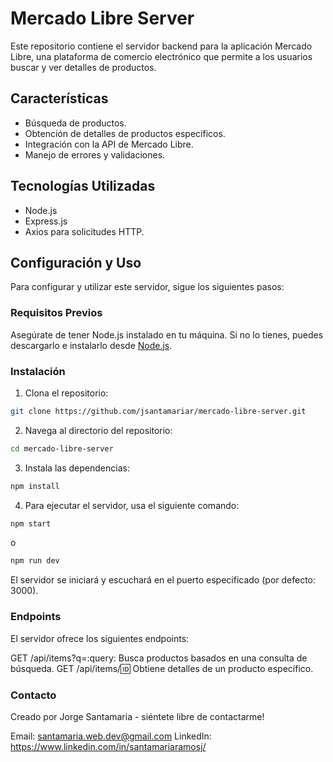 # Mercado Libre Server

Este repositorio contiene el servidor backend para la aplicación Mercado Libre, una plataforma de comercio electrónico que permite a los usuarios buscar y ver detalles de productos.

## Características

- Búsqueda de productos.
- Obtención de detalles de productos específicos.
- Integración con la API de Mercado Libre.
- Manejo de errores y validaciones.

## Tecnologías Utilizadas

- Node.js
- Express.js
- Axios para solicitudes HTTP.

## Configuración y Uso

Para configurar y utilizar este servidor, sigue los siguientes pasos:

### Requisitos Previos

Asegúrate de tener Node.js instalado en tu máquina. Si no lo tienes, puedes descargarlo e instalarlo desde [Node.js](https://nodejs.org/).

### Instalación

1. Clona el repositorio:

```bash
git clone https://github.com/jsantamariar/mercado-libre-server.git
```

2. Navega al directorio del repositorio:

```bash
cd mercado-libre-server
```

3. Instala las dependencias:

```bash
npm install
```

4. Para ejecutar el servidor, usa el siguiente comando:

```bash
npm start
```

o

```bash
npm run dev
```

El servidor se iniciará y escuchará en el puerto especificado (por defecto: 3000).

### Endpoints

El servidor ofrece los siguientes endpoints:

GET /api/items?q=:query: Busca productos basados en una consulta de búsqueda.
GET /api/items/:id: Obtiene detalles de un producto específico.

### Contacto

Creado por Jorge Santamaria - siéntete libre de contactarme!

Email: santamaria.web.dev@gmail.com
LinkedIn: https://www.linkedin.com/in/santamariaramosj/
